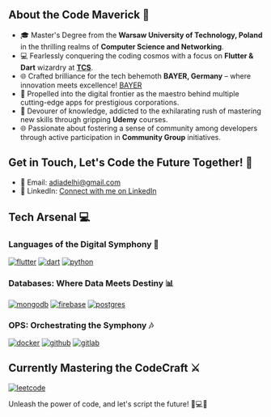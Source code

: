 ## About the Code Maverick 🚀

- 🎓 Master's Degree from the **Warsaw University of Technology, Poland** in the thrilling realms of **Computer Science and Networking**.
- 💻 Fearlessly conquering the coding cosmos with a focus on **Flutter & Dart** wizardry at [**TCS**](https://www.tcs.com/).
- 🌐 Crafted brilliance for the tech behemoth **BAYER, Germany** – where innovation meets excellence! [BAYER](https://www.bayer.com/en/)
- 🚀 Propelled into the digital frontier as the maestro behind multiple cutting-edge apps for prestigious corporations.
- 📘 Devourer of knowledge, addicted to the exhilarating rush of mastering new skills through gripping **Udemy** courses.
- 🌐 Passionate about fostering a sense of community among developers through active participation in **Community Group** initiatives.

## Get in Touch, Let's Code the Future Together! 🚀

- 📧 Email: adiadelhi@gmail.com
- 🔗 LinkedIn: [Connect with me on LinkedIn](https://www.linkedin.com/in/aditya-patel-poland)

## Tech Arsenal 💻

### Languages of the Digital Symphony 🎵

[![flutter](https://img.shields.io/badge/Flutter-02569B?style=for-the-badge&logo=flutter&logoColor=white)](https://flutter.dev)
[![dart](https://img.shields.io/badge/Dart-0175C2?style=for-the-badge&logo=dart&logoColor=white)](https://dart.dev)
[![python](https://img.shields.io/badge/Python-3776AB?style=for-the-badge&logo=python&logoColor=white)](https://www.python.org)


### Databases: Where Data Meets Destiny 📊

[![mongodb](https://img.shields.io/badge/MongoDB-4EA94B?style=for-the-badge&logo=mongodb&logoColor=white)](https://www.mongodb.com)
[![firebase](https://img.shields.io/badge/Firebase-039BE5?style=for-the-badge&logo=Firebase&logoColor=white)](https://firebase.google.com)
[![postgres](https://img.shields.io/badge/postgres-%23316192.svg?style=for-the-badge&logo=postgresql&logoColor=white)](https://www.postgresql.org)

### OPS: Orchestrating the Symphony 🎶

[![docker](https://img.shields.io/badge/docker-%230db7ed.svg?style=for-the-badge&logo=docker&logoColor=white)](https://www.docker.com)
[![github](https://img.shields.io/badge/github-%23121011.svg?style=for-the-badge&logo=github&logoColor=white)](https://github.com)
[![gitlab](https://img.shields.io/badge/GitLab-330F63?style=for-the-badge&logo=gitlab&logoColor=white)](https://about.gitlab.com)

## Currently Mastering the CodeCraft ⚔️

[![leetcode](https://img.shields.io/badge/-LeetCode-FFA116?style=for-the-badge&logo=LeetCode&logoColor=black)](https://leetcode.com)

Unleash the power of code, and let's script the future! 🌌💻✨